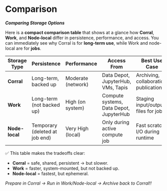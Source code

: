 # Comparison
***Comparing Storage Options***

Here is a **compact comparison table** that shows at a glance how **Corral**, **Work**, and **Node-local** differ in persistence, performance, and access. You can immediately see why Corral is for **long-term use**, while Work and node-local are for **jobs**.

| Storage Type   | Persistence                    | Performance        | Access From                             | Best Use Case                         |
| -------------- | ------------------------------ | ------------------ | --------------------------------------- | ------------------------------------- |
| **Corral**     | Long-term, backed up           | Moderate (network) | Data Depot, JupyterHub, VMs, Tapis      | Archiving, collaboration, publication |
| **Work**       | Long-term (not backed up)      | High (on system)   | Compute systems, Data Depot, JupyterHub | Staging input/output files for jobs   |
| **Node-local** | Temporary (deleted at job end) | Very High (local)  | Only during active compute job          | Fast scratch I/O during runtime       |


✅ This table makes the tradeoffs clear:

* **Corral** = safe, shared, persistent → but slower.
* **Work** = faster, system-mounted, but not backed up.
* **Node-local** = fastest, but ephemeral.

*Prepare in Corral → Run in Work/Node-local → Archive back to Corral!!*

